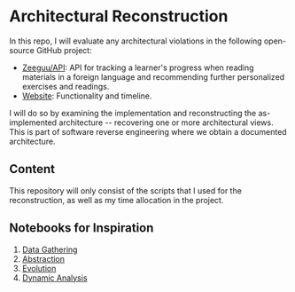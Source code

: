 # Architectural Reconstruction

In this repo, I will evaluate any architectural violations in the following open-source GitHub project:

- [Zeeguu/API](https://github.com/zeeguu/api): API for tracking a learner's progress when reading materials in a foreign language and recommending further personalized exercises and readings.
- [Website](https://www.zeeguu.org/): Functionality and timeline.

I will do so by examining the implementation and reconstructing the as-implemented architecture -- recovering one or more architectural views. This is part of software reverse engineering where we obtain a documented architecture.

## Content

This repository will only consist of the scripts that I used for the reconstruction, as well as my time allocation in the project.

## Notebooks for Inspiration

1. [Data Gathering](https://colab.research.google.com/drive/1oe_TV7936Zmmzbbgq8rzqFpxYPX7SQHP#scrollTo=ASCHKm-WYHqy)
2. [Abstraction](https://colab.research.google.com/drive/1ohvPB_SZeDa5NblzxLAkwmTY8JZRBZe_?usp=sharing)
3. [Evolution](https://colab.research.google.com/drive/1T4Hj12uD6h5Ody4ietooe5nW-yGFCoX9?usp=sharing)
4. [Dynamic Analysis](https://github.com/mircealungu/reconstruction/blob/master/4_Dynamic_Analysis.md)
